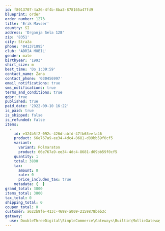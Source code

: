 ```yaml
---
id: f8013707-4a26-4f4b-8ba3-878165a47fd9
blueprint: order
order_number: 1273
title: 'Erik Mavser'
country: SI
address: 'Drganja Sela 128'
zip: '8351'
city: Straža
phone: '041371095'
club: 'ADRIA MOBIL'
gender: male
birthyear: '1993'
shirt_size: m
best_time: 'Do 1:39:59'
contact_name: Žana
contact_phone: '030456997'
email_notifications: true
sms_notifications: true
terms_and_conditions: true
gdpr: true
published: true
paid_date: '2022-09-10 16:22'
is_paid: true
is_shipped: false
is_refunded: false
items:
  -
    id: e324b5f2-092c-426d-abfd-47fb63eefa46
    product: 66e767a9-ee34-4dc4-8681-d09bb59f0cf5
    variant:
      variant: Polmaraton
      product: 66e767a9-ee34-4dc4-8681-d09bb59f0cf5
    quantity: 1
    total: 3800
    tax:
      amount: 0
      rate: 0
      price_includes_tax: true
    metadata: {  }
grand_total: 3800
items_total: 3800
tax_total: 0
shipping_total: 0
coupon_total: 0
customer: a622b9fe-413c-4698-a009-2159878beb3c
gateway:
  use: DoubleThreeDigital\SimpleCommerce\Gateways\Builtin\MollieGateway
---
```

